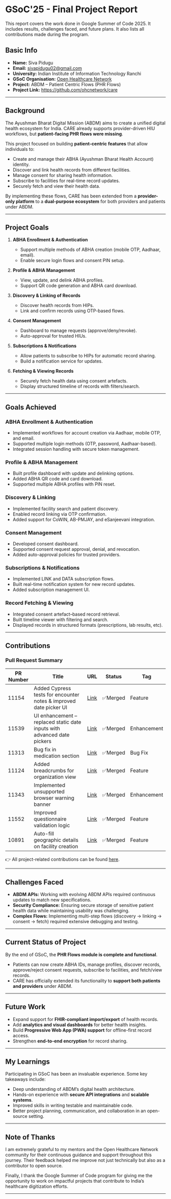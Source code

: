 # GSoC'25 - Final Project Report

This report covers the work done in Google Summer of Code 2025. It includes results, challenges faced, and future plans. It also lists all contributions made during the program.

## Basic Info

- **Name:** Siva Pidugu  
- **Email:** sivapidugu02@gmail.com  
- **University:** Indian Institute of Information Technology Ranchi  
- **GSoC Organisation:** [Open Healthcare Network](https://github.com/ohcnetwork)  
- **Project:** ABDM – Patient Centric Flows (PHR Flows)  
- **Project Link:** https://github.com/ohcnetwork/care  

---

## Background

The Ayushman Bharat Digital Mission (ABDM) aims to create a unified digital health ecosystem for India. CARE already supports provider-driven HIU workflows, but **patient-facing PHR flows were missing**.  

This project focused on building **patient-centric features** that allow individuals to:  
- Create and manage their ABHA (Ayushman Bharat Health Account) identity.  
- Discover and link health records from different facilities.  
- Manage consent for sharing health information.  
- Subscribe to facilities for real-time record updates.  
- Securely fetch and view their health data.  

By implementing these flows, CARE has been extended from a **provider-only platform** to a **dual-purpose ecosystem** for both providers and patients under ABDM.  

---

## Project Goals

1. **ABHA Enrollment & Authentication**  
   - Support multiple methods of ABHA creation (mobile OTP, Aadhaar, email).  
   - Enable secure login flows and consent PIN setup.  

2. **Profile & ABHA Management**  
   - View, update, and delink ABHA profiles.  
   - Support QR code generation and ABHA card download.  

3. **Discovery & Linking of Records**  
   - Discover health records from HIPs.  
   - Link and confirm records using OTP-based flows.  

4. **Consent Management**  
   - Dashboard to manage requests (approve/deny/revoke).  
   - Auto-approval for trusted HIUs.  

5. **Subscriptions & Notifications**  
   - Allow patients to subscribe to HIPs for automatic record sharing.  
   - Build a notification service for updates.  

6. **Fetching & Viewing Records**  
   - Securely fetch health data using consent artefacts.  
   - Display structured timeline of records with filters/search.  

---

## Goals Achieved

### ABHA Enrollment & Authentication
- Implemented workflows for account creation via Aadhaar, mobile OTP, and email.  
- Supported multiple login methods (OTP, password, Aadhaar-based).  
- Integrated session handling with secure token management.  

### Profile & ABHA Management
- Built profile dashboard with update and delinking options.  
- Added ABHA QR code and card download.  
- Supported multiple ABHA profiles with PIN reset.  

### Discovery & Linking
- Implemented facility search and patient discovery.  
- Enabled record linking via OTP confirmation.  
- Added support for CoWIN, AB-PMJAY, and eSanjeevani integration.  

### Consent Management
- Developed consent dashboard.  
- Supported consent request approval, denial, and revocation.  
- Added auto-approval policies for trusted providers.  

### Subscriptions & Notifications
- Implemented LINK and DATA subscription flows.  
- Built real-time notification system for new record updates.  
- Added subscription management UI.  

### Record Fetching & Viewing
- Integrated consent artefact–based record retrieval.  
- Built timeline viewer with filtering and search.  
- Displayed records in structured formats (prescriptions, lab results, etc).  

---

## Contributions

### Pull Request Summary

| PR Number | Title | URL | Status | Tag |
|-----------|-------|-----|--------|-----|
| 11154 | Added Cypress tests for encounter notes & improved date picker UI | [Link](https://github.com/ohcnetwork/care_fe/pull/11154) | ✅Merged | Feature |
| 11539 | UI enhancement – replaced static date inputs with advanced date pickers | [Link](https://github.com/ohcnetwork/care_fe/pull/11539) | ✅Merged | Enhancement |
| 11313 | Bug fix in medication section | [Link](https://github.com/ohcnetwork/care_fe/pull/11313) | ✅Merged | Bug Fix |
| 11124 | Added breadcrumbs for organization view | [Link](https://github.com/ohcnetwork/care_fe/pull/11124) | ✅Merged | Feature |
| 11343 | Implemented unsupported browser warning banner | [Link](https://github.com/ohcnetwork/care_fe/pull/11343) | ✅Merged | Enhancement |
| 11552 | Improved questionnaire validation logic | [Link](https://github.com/ohcnetwork/care_fe/pull/11552) | ✅Merged | Feature |
| 10891 | Auto-fill geographic details on facility creation | [Link](https://github.com/ohcnetwork/care_fe/pull/10891) | ✅Merged | Feature |

👉 All project-related contributions can be found [here](https://github.com/ohcnetwork/care_fe/pulls?q=is%3Apr+author%3Asiva222003+is%3Aclosed).  

---

## Challenges Faced

- **ABDM APIs:** Working with evolving ABDM APIs required continuous updates to match new specifications.  
- **Security Compliance:** Ensuring secure storage of sensitive patient health data while maintaining usability was challenging.  
- **Complex Flows:** Implementing multi-step flows (discovery → linking → consent → fetch) required extensive debugging and testing.  

---

## Current Status of Project

By the end of GSoC, the **PHR Flows module is complete and functional**.  
- Patients can now create ABHA IDs, manage profiles, discover records, approve/reject consent requests, subscribe to facilities, and fetch/view records.  
- CARE has officially extended its functionality to **support both patients and providers** under ABDM.  

---

## Future Work

- Expand support for **FHIR-compliant import/export** of health records.  
- Add **analytics and visual dashboards** for better health insights.  
- Build **Progressive Web App (PWA) support** for offline-first record access.  
- Strengthen **end-to-end encryption** for record sharing.  

---

## My Learnings

Participating in GSoC has been an invaluable experience. Some key takeaways include:  
- Deep understanding of ABDM’s digital health architecture.  
- Hands-on experience with **secure API integrations** and **scalable systems**.  
- Improved skills in writing testable and maintainable code.  
- Better project planning, communication, and collaboration in an open-source setting.  

---

## Note of Thanks

I am extremely grateful to my mentors and the Open Healthcare Network community for their continuous guidance and support throughout this journey. Their feedback helped me improve not just technically but also as a contributor to open source.  

Finally, I thank the Google Summer of Code program for giving me the opportunity to work on impactful projects that contribute to India’s healthcare digitization efforts.  

---
